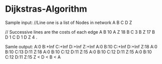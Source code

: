 # Dijkstras-Algorithm

Sample input:
//Line one is a list of Nodes in network
A B C D Z

// Successive lines are the costs of each edge
A B 10
A Z 18
B C 3
B Z 17
B D 1
C D 1
D Z 4
.

Samle output:
A:0 B:+Inf C:+Inf D:+Inf Z:+Inf
A:0 B:10 C:+Inf D:+Inf Z:18
A:0 B:10 C:13 D:11 Z:18
A:0 B:10 C:12 D:11 Z:15
A:0 B:10 C:12 D:11 Z:15
A:0 B:10 C:12 D:11 Z:15
Z < D < B < A
